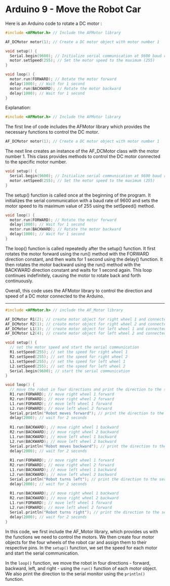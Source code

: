 # Arduino 9 - Move the Robot Car

Here is an Arduino code to rotate a DC motor :

```C++
#include <AFMotor.h> // Include the AFMotor library

AF_DCMotor motor(1); // Create a DC motor object with motor number 1

void setup() {
  Serial.begin(9600); // Initialize serial communication at 9600 baud rate
  motor.setSpeed(255); // Set the motor speed to the maximum (255)
}

void loop() {
  motor.run(FORWARD); // Rotate the motor forward
  delay(1000); // Wait for 1 second
  motor.run(BACKWARD); // Rotate the motor backward
  delay(1000); // Wait for 1 second
}
```

Explanation:

```C++
#include <AFMotor.h> // Include the AFMotor library
```

The first line of code includes the AFMotor library which provides the necessary functions to control the DC motor.

```C++
AF_DCMotor motor(1); // Create a DC motor object with motor number 1
```

The next line creates an instance of the AF_DCMotor class with the motor number 1. This class provides methods to control the DC motor connected to the specific motor number.

```C++
void setup() {
  Serial.begin(9600); // Initialize serial communication at 9600 baud rate
  motor.setSpeed(255); // Set the motor speed to the maximum (255)
}
```

The setup() function is called once at the beginning of the program. It initializes the serial communication with a baud rate of 9600 and sets the motor speed to its maximum value of 255 using the setSpeed() method.

```C++
void loop() {
  motor.run(FORWARD); // Rotate the motor forward
  delay(1000); // Wait for 1 second
  motor.run(BACKWARD); // Rotate the motor backward
  delay(1000); // Wait for 1 second
}
```

The loop() function is called repeatedly after the setup() function. It first rotates the motor forward using the run() method with the FORWARD direction constant, and then waits for 1 second using the delay() function. It then rotates the motor backward using the run() method with the BACKWARD direction constant and waits for 1 second again. This loop continues indefinitely, causing the motor to rotate back and forth continuously.

Overall, this code uses the AFMotor library to control the direction and speed of a DC motor connected to the Arduino.

-----------------------------------------------------------------------------------------------------------------------------------------------------------------------

```C++
#include <AFMotor.h> // include the AF_Motor library

AF_DCMotor R1(2); // create motor object for right wheel 1 and connected to Motorshield M2
AF_DCMotor R2(1); // create motor object for right wheel 2 and connected to Motorshield M1
AF_DCMotor L1(3); // create motor object for left wheel 1 and connected to Motorshield M3
AF_DCMotor L2(4); // create motor object for left wheel 2 and connected to Motorshield M4

void setup() {
  // set the motor speed and start the serial communication
  R1.setSpeed(255); // set the speed for right wheel 1
  R2.setSpeed(255); // set the speed for right wheel 2
  L1.setSpeed(255); // set the speed for left wheel 1
  L2.setSpeed(255); // set the speed for left wheel 2
  Serial.begin(9600); // start the serial communication
}

void loop() {
  // move the robot in four directions and print the direction to the serial monitor
  R1.run(FORWARD); // move right wheel 1 forward
  R2.run(FORWARD); // move right wheel 2 forward
  L1.run(FORWARD); // move left wheel 1 forward
  L2.run(FORWARD); // move left wheel 2 forward
  Serial.println("Robot moves forward"); // print the direction to the serial monitor
  delay(2000); // wait for 2 seconds
  
  R1.run(BACKWARD); // move right wheel 1 backward
  R2.run(BACKWARD); // move right wheel 2 backward
  L1.run(BACKWARD); // move left wheel 1 backward
  L2.run(BACKWARD); // move left wheel 2 backward
  Serial.println("Robot moves backward"); // print the direction to the serial monitor
  delay(2000); // wait for 2 seconds
  
  R1.run(FORWARD); // move right wheel 1 forward
  R2.run(FORWARD); // move right wheel 2 forward
  L1.run(BACKWARD); // move left wheel 1 backward
  L2.run(BACKWARD); // move left wheel 2 backward
  Serial.println("Robot turns left"); // print the direction to the serial monitor
  delay(2000); // wait for 2 seconds
  
  R1.run(BACKWARD); // move right wheel 1 backward
  R2.run(BACKWARD); // move right wheel 2 backward
  L1.run(FORWARD); // move left wheel 1 forward
  L2.run(FORWARD); // move left wheel 2 forward
  Serial.println("Robot turns right"); // print the direction to the serial monitor
  delay(2000); // wait for 2 seconds
}
```

In this code, we first include the AF_Motor library, which provides us with the functions we need to control the motors. We then create four motor objects for the four wheels of the robot car and assign them to their respective pins. In the `setup()` function, we set the speed for each motor and start the serial communication.

In the `loop()` function, we move the robot in four directions - forward, backward, left, and right - using the `run()` function of each motor object. We also print the direction to the serial monitor using the `println()` function.
